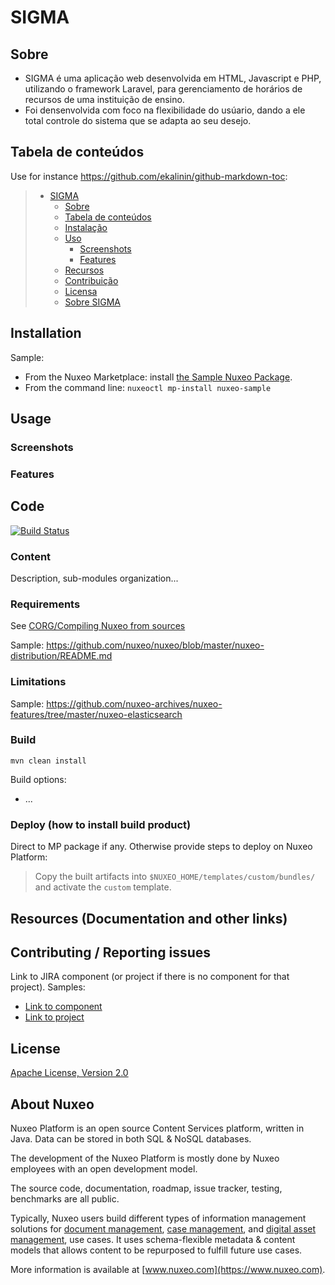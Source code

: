 # SIGMA

## Sobre
* SIGMA é uma aplicação web desenvolvida em HTML, Javascript e PHP, utilizando o framework Laravel, para gerenciamento de horários de recursos de uma instituição de ensino.
* Foi densenvolvida com foco na flexibilidade do usúario, dando a ele total controle do sistema que se adapta ao seu desejo.


## Tabela de conteúdos

Use for instance <https://github.com/ekalinin/github-markdown-toc>:

> * [SIGMA](#title--repository-name)
>   * [Sobre](#about--synopsis)
>   * [Tabela de conteúdos](#table-of-contents)
>   * [Instalação](#installation)
>   * [Uso](#usage)
>     * [Screenshots](#screenshots)
>     * [Features](#features)
>   * [Recursos](#resources-documentation-and-other-links)
>   * [Contribuição](#contributing--reporting-issues)
>   * [Licensa](#license)
>   * [Sobre SIGMA](#about-nuxeo)

## Installation

Sample:

* From the Nuxeo Marketplace: install [the Sample Nuxeo Package](https://connect.nuxeo.com/nuxeo/site/marketplace/package/nuxeo-sample).
* From the command line: `nuxeoctl mp-install nuxeo-sample`

## Usage

### Screenshots

### Features

## Code

[![Build Status](https://qa.nuxeo.org/jenkins/buildStatus/icon?job=/nuxeo/addons_nuxeo-sample-project-master)](https://qa.nuxeo.org/jenkins/job/nuxeo/job/addons_nuxeo-sample-project-master/)

### Content

Description, sub-modules organization...

### Requirements

See [CORG/Compiling Nuxeo from sources](http://doc.nuxeo.com/x/xION)

Sample: <https://github.com/nuxeo/nuxeo/blob/master/nuxeo-distribution/README.md>

### Limitations

Sample: <https://github.com/nuxeo-archives/nuxeo-features/tree/master/nuxeo-elasticsearch>

### Build

    mvn clean install

Build options:

* ...

### Deploy (how to install build product)

Direct to MP package if any. Otherwise provide steps to deploy on Nuxeo Platform:

 > Copy the built artifacts into `$NUXEO_HOME/templates/custom/bundles/` and activate the `custom` template.

## Resources (Documentation and other links)

## Contributing / Reporting issues

Link to JIRA component (or project if there is no component for that project). Samples:

* [Link to component](https://jira.nuxeo.com/issues/?jql=project%20%3D%20NXP%20AND%20component%20%3D%20Elasticsearch%20AND%20Status%20!%3D%20%22Resolved%22%20ORDER%20BY%20updated%20DESC%2C%20priority%20DESC%2C%20created%20ASC)
* [Link to project](https://jira.nuxeo.com/secure/CreateIssue!default.jspa?project=NXP)

## License

[Apache License, Version 2.0](http://www.apache.org/licenses/LICENSE-2.0.html)

## About Nuxeo

Nuxeo Platform is an open source Content Services platform, written in Java. Data can be stored in both SQL & NoSQL databases.

The development of the Nuxeo Platform is mostly done by Nuxeo employees with an open development model.

The source code, documentation, roadmap, issue tracker, testing, benchmarks are all public.

Typically, Nuxeo users build different types of information management solutions for [document management](https://www.nuxeo.com/solutions/document-management/), [case management](https://www.nuxeo.com/solutions/case-management/), and [digital asset management](https://www.nuxeo.com/solutions/dam-digital-asset-management/), use cases. It uses schema-flexible metadata & content models that allows content to be repurposed to fulfill future use cases.

More information is available at [www.nuxeo.com](https://www.nuxeo.com).
